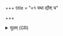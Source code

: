 +++
title = "०१ यथा द्यौश् च"

+++
<details><summary>मूलम् (GR)</summary>

यथा द्यौश् च पृथिवी च  
न बिभीतो न रिष्यतः ।  
एवा मे प्राण मा बिभेर्  
एवा मे ऽपान मा रिषः ॥
</details>